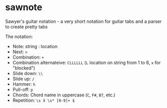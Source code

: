 # sawnote

Sawyer's guitar notation - a very short notation for guitar tabs and a parser to create pretty tabs

The notation:

* Note: string : location
* Next: `>`
* Combination: `+`
* Combination alternateive: `CLLLLLL` (`L` location on string from 1 to 6, `x` for "blocked")
* Slide down: `\\`
* Slide up: `/`
* Hammer: `h`
* Pull-off: `p`
* Chords: Chord name in uppercase (`C`, `F#`, `B7`, etc.)
* Repetition: `\s X \s* [0-9]+ $`
